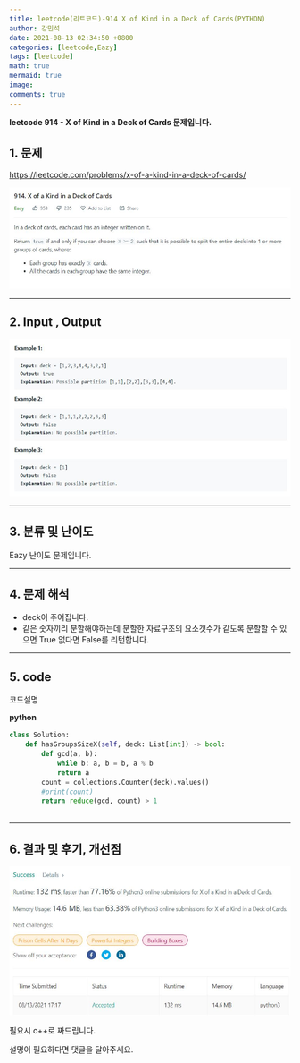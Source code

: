 ```yaml
---
title: leetcode(리트코드)-914 X of Kind in a Deck of Cards(PYTHON)
author: 강민석
date: 2021-08-13 02:34:50 +0800
categories: [leetcode,Eazy]
tags: [leetcode]
math: true
mermaid: true
image: 
comments: true
---
```


**leetcode 914 - X of Kind in a Deck of Cards  문제입니다.**

## 1. 문제
<https://leetcode.com/problems/x-of-a-kind-in-a-deck-of-cards/> 

![](/assets/img/sample/leetcode/914/Problem.JPG)

-----  

## 2. Input , Output

![](/assets/img/sample/leetcode/914/input.JPG)  


-----  

## 3. 분류 및 난이도

Eazy 난이도 문제입니다.  


-----  

## 4. 문제 해석

- deck이 주어집니다.
- 같은 숫자끼리 분할해야하는데 분할한 자료구조의 요소갯수가 같도록 분할할 수 있으면 True 없다면 False를 리턴합니다.




-----  

## 5. code  

코드설명


**python**

```python
class Solution:
    def hasGroupsSizeX(self, deck: List[int]) -> bool:
        def gcd(a, b):
            while b: a, b = b, a % b
            return a
        count = collections.Counter(deck).values()
        #print(count)
        return reduce(gcd, count) > 1
                    
```


-----

## 6. 결과 및 후기, 개선점



![](/assets/img/sample/leetcode/914/result.JPG)  


필요시 c++로 짜드립니다.

설명이 필요하다면 댓글을 달아주세요.


